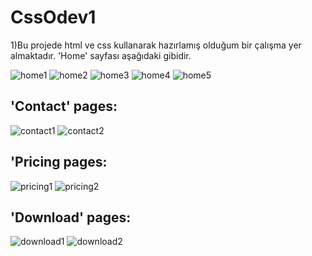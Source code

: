 # CssOdev1
 1)Bu projede html ve css kullanarak hazırlamış olduğum bir çalışma yer almaktadır. 'Home' sayfası aşağıdaki gibidir.
 <br>

![home1](https://github.com/Dilan-Mazlum/CssOdev1/assets/73706556/79228da4-baa2-4e26-9b8c-737b53567a07)
![home2](https://github.com/Dilan-Mazlum/CssOdev1/assets/73706556/5c9604ed-27d9-4f98-b85d-40e661e8ab4f)
![home3](https://github.com/Dilan-Mazlum/CssOdev1/assets/73706556/f69d77bc-fb29-40fc-a09c-807f351b3516)
![home4](https://github.com/Dilan-Mazlum/CssOdev1/assets/73706556/74560eef-a9dd-4497-89f4-11fda754ce4a)
![home5](https://github.com/Dilan-Mazlum/CssOdev1/assets/73706556/3e3044d6-60d8-4ae3-85e3-0d2194916982)
<br>
## 'Contact' pages:
![contact1](https://github.com/Dilan-Mazlum/CssOdev1/assets/73706556/a78e5ede-d1d6-42f3-b356-845d978093b0)
![contact2](https://github.com/Dilan-Mazlum/CssOdev1/assets/73706556/9c5cd70b-3534-4c09-ad12-6a7986c5094e)
<br>
## 'Pricing pages:
![pricing1](https://github.com/Dilan-Mazlum/CssOdev1/assets/73706556/6c60e520-d614-4867-88c0-9f98641328ce)
![pricing2](https://github.com/Dilan-Mazlum/CssOdev1/assets/73706556/b9fb28e7-38f1-4df0-b656-5a01eccc1dec)
<br>
## 'Download' pages:
![download1](https://github.com/Dilan-Mazlum/CssOdev1/assets/73706556/66a5dc78-8926-48a4-b92e-619ee45efeb5)
![download2](https://github.com/Dilan-Mazlum/CssOdev1/assets/73706556/76bf66e6-458d-4907-a7df-b62d49e6dfe2)
